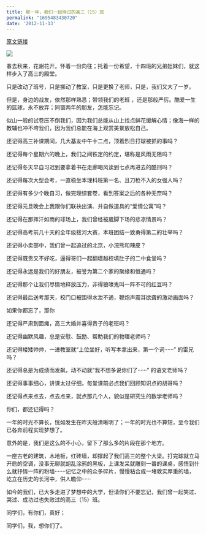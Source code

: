 ```yaml
---
title: 那一年，我们一起待过的高三（15）班
permalink: "1695483430720"
date: '2012-11-13'
---
```


[原文链接](https://user.qzone.qq.com/879309896/blog/1352816939)

![](http://media.caojiantao.site:1024/blog/c85bc187-c4dc-4567-ad94-22933be6c59d.jpg)

春去秋来，花谢花开。怀着一份向往；托着一份希望，十四班的兄弟姐妹们，就这样步入了高三的殿堂。 

只是改动了班号，只是挪动了教室，只是更换了老师，只是，我们又大了一岁。

但是，身边的战友，依然那样熟悉；带领我们的老班 ，还是那般严厉。酷爱一生的篮球，永不放弃；同窗两年的朋友，怎能忘记。

似山一般的试卷压不倒我们，因为我们总能从山上找点鲜花缓解心情；像海一样的教辅也冲不垮我们，因为我们总能在海上观赏美景放松自己。

还记得高三补课期间，几大基友中午十二点，顶着烈日打球被抓的事吗？

还记得每个星期六的晚上，我们之间铁定的约定，堪称是风雨无阻吗？

还记得冬天早自习迟到要拿着书在走廊喝风读到七点再进去的酷刑吗？

还记得每次大型会考，一直稳坐本理科班第一名、且刀枪不入的女强人吗？

还记得有多少个晚自习，做完理综套卷，看到答案之后的各种无奈吗？

还记得元旦晚会上我跟你们联袂出演、并自做道具的“爱情公寓”吗？

还记得在那挥汗如雨的球场上，我们曾经被崴脚下场的悲凉情景吗？

还记得高考前几十天的全年级拔河大赛，本班团结一致勇得第二的壮举吗？

还记得小卖部中，我们曾一起追过的北京，小浣熊和辣皮？

还记得既贵又不好吃，逼得哥们一起翻墙越校填肚子的二中食堂吗？

还记得永远是我们的好朋友，被誉为第二个家的聚缘和恒通吗？

还记得那个让我们尽情地释放压力，非得狼嚎鬼叫一阵不可的红豆吗？

还记得最后送考那天，校门口被围得水泄不通，鞭炮声震耳欲聋的激动画面吗？

如果你都忘了，那你

还记得严肃到面瘫，高三大婚并喜得贵子的老班吗？

还记得幽默风趣，总是安慰、鼓励、帮助我们的物理老师吗？

还记得矮矮帅帅，一进教室就“上位坐好，听写本拿出来，第一个词······” 的雷兄吗？

还记得总是为成绩而发飙，动不动就“我不想多说你们了······” 的语文老师吗？

还记得事事细心，讲课太过仔细，每堂课前必点我们回顾知识点的胡哥吗？

还记得点来点去，点去点来，就点那几个人，貌似是研究生的数学老师吗？ 

你们，都还记得吗？

一年的时光不算长，恍如发生在昨天般清晰明了；一年的时光也不算短，至今我们已各奔前程实现梦想了。

意外的是，我们是这么的不小心，留下了那么多的片段在那个地方。

一座古老的建筑，木地板，红砖墙，却撑起了我们高三的整个大梁。打完球就立马开启的空调，没事无聊就胡乱涂鸦的黑板，上课发呆就雕刻一番的课桌，感悟到什么就抒情一阵的粉墙·······记忆之中的众多碎片，慢慢粘合成一堵敦实厚重的墙，屹立在历史的长河中，供人瞻仰······

如今的我们，已大多走进了梦想中的大学，但请你们不要忘记，我们曾一起笑过、哭过、成功过也失败过的高三（15）班。

同学们，有你们，真好；

同学们，我，想你们了。

